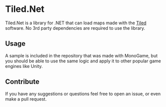# Tiled.Net
Tiled.Net is a library for .NET that can load maps made with the [Tiled](https://www.mapeditor.org/) software. No 3rd party dependencies are required to use the library.

## Usage
A sample is included in the repository that was made with MonoGame, but you should be able to use the same logic and apply it to other popular game engines like Unity.

## Contribute
If you have any suggestions or questions feel free to open an issue, or even make a pull request.
